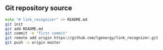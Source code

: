 ## Git repository source

```bash
echo "# link_recognizer" >> README.md
git init
git add README.md
git commit -m "first commit"
git remote add origin https://github.com/lgenergy/link_recognizer.git
git push -u origin master
```
